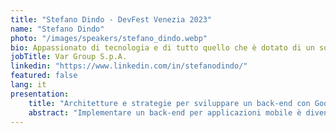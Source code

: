 ```yaml
---
title: "Stefano Dindo - DevFest Venezia 2023"
name: "Stefano Dindo"
photo: "/images/speakers/stefano_dindo.webp"
bio: Appassionato di tecnologia e di tutto quello che è dotato di un software. Il mio motto è "Learn Quickly & Think Well"
jobTitle: Var Group S.p.A.
linkedin: "https://www.linkedin.com/in/stefanodindo/"
featured: false
lang: it
presentation:
    title: "Architetture e strategie per sviluppare un back-end con Google Cloud"
    abstract: "Implementare un back-end per applicazioni mobile è diventato più efficiente e scalabile grazie ai servizi offerti da Google Cloud. In particolare, Firebase si pone come una soluzione chiavi in mano per lo sviluppo mobile, offrendo autenticazione, hosting, notifiche e molte altre funzionalità direttamente integrabili con le principali piattaforme mobile. Firestore, un database NoSQL in tempo reale di Firebase, permette una gestione dei dati estremamente dinamica e reattiva, rendendo facile sincronizzare dati tra più dispositivi e utenti in tempo reale. Tuttavia, per le logiche di back-end personalizzate, Cloud Run entra in gioco come soluzione ideale, consentendo di eseguire container stateless e scalabili in modo completamente gestito. Utilizzando Python, uno dei linguaggi di programmazione più popolari e versatili, gli sviluppatori possono creare rapidamente funzioni e API da eseguire su Cloud Run, integrandole con Firebase e Firestore. Insieme, questi servizi offrono un ecosistema coeso e potente per sviluppare back-end mobile robusti, scalabili e manutenibili. Tutta la sessione sarà accompagnata da consigli pratici derivanti dalle nostre esperienze."
---
```


